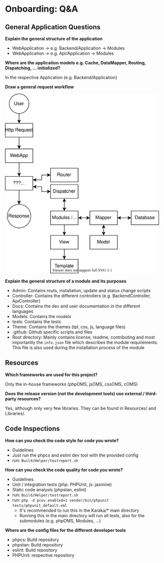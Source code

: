 # Onboarding: Q&A

## General Application Questions

**Explain the general structure of the application**

* WebApplication -> e.g. Backend/Application -> Modules
* WebApplication -> e.g. Api/Application -> Modules

**Where are the application models e.g. Cache, DataMapper, Routing, Dispatching, ... initialized?**

In the respective Application (e.g. Backend/Application)

**Draw a general request workflow**

![](./app_flow.drawio.svg)

**Explain the general structure of a module and its purposes**

* Admin: Contains routs, installation, update and status change scripts
* Controller: Contains the different controllers (e.g. BackendController, ApiController)
* Docs: Contains the dev and user documentation in the different languages
* Models: Contains the models
* tests: Contains the tests
* Theme: Contains the themes (tpl, css, js, language files)
* .github: Github specific scripts and files
* Root directory: Mainly contains license, readme, contributing and most importantly the `info.json` file which describes the module requirements. This file is also used during the installation process of the module

## Resources

**Which frameworks are used for this project?**

Only the in-house frameworks (phpOMS, jsOMS, cssOMS, cOMS)

**Does the release version (not the development tools) use external / third-party resources?**

Yes, although only very few libraries. They can be found in Resources/ and Libraries/.

## Code Inspections

**How can you check the code style for code you wrote?**

* Guidelines
* Just run the phpcs and eslint dev tool with the provided config
* run: `Build/Helper/testreport.sh`

**How can you check the code quality for code you wrote?**

* Guidelines
* Unit / integration tests (php: PHPUnit, js: jasmine)
* Static code analysis (phpstan, eslint)
* run: `Build/Helper/testreport.sh`
* run: `php -d pcov.enabled=1 vendor/bin/phpunit tests/phpunit_default.xml`
  * It's recommended to run this in the Karaka/* main directory
  * Running this in the main directory will run all tests, also for the submodules (e.g. phpOMS, Modules, ...)

**Where are the config files for the different developer tools**

* phpcs: Build repository
* phpstan: Build repository
* eslint: Build repository
* PHPUnit: respective repository
